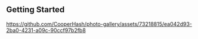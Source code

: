## Getting Started

https://github.com/CooperHash/photo-gallery/assets/73218815/ea042d93-2ba0-4231-a09c-90ccf97b2fb8

